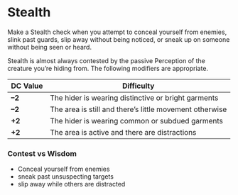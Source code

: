 # Stealth

Make a Stealth check when you attempt to conceal yourself from enemies, slink past guards, slip away without being noticed, or sneak up on someone without being seen or heard.

Stealth is almost always contested by the passive Perception of the creature you’re hiding from. The following modifiers are appropriate.

| DC Value | Difficulty        |
| -------- | ----------------- |
|**–2** |The hider is wearing distinctive or bright garments|
|**–2** |The area is still and there’s little movement otherwise|
|**+2** |The hider is wearing common or subdued garments|
|**+2** |The area is active and there are distractions|

### **Contest vs Wisdom**
  - Conceal yourself from enemies
  - sneak past unsuspecting targets
  - slip away while others are distracted




